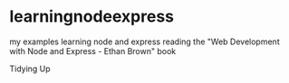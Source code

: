 # learningnodeexpress
my examples learning node and express reading the "Web Development with Node and Express - Ethan Brown" book

Tidying Up